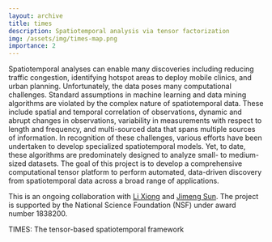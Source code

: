 ```yaml
---
layout: archive
title: times
description: Spatiotemporal analysis via tensor factorization
img: /assets/img/times-map.png
importance: 2
---
```


Spatiotemporal analyses can enable many discoveries including reducing traffic congestion, identifying hotspot areas to deploy mobile clinics, and urban planning. Unfortunately, the data poses many computational challenges. Standard assumptions in machine learning and data mining algorithms are violated by the complex nature of spatiotemporal data. These include spatial and temporal correlation of observations, dynamic and abrupt changes in observations, variability in measurements with respect to length and frequency, and multi-sourced data that spans multiple sources of information. In recognition of these challenges, various efforts have been undertaken to develop specialized spatiotemporal models. Yet, to date, these algorithms are predominately designed to analyze small- to medium-sized datasets. The goal of this project is to develop a comprehensive computational tensor platform to perform automated, data-driven discovery from spatiotemporal data across a broad range of applications.

This is an ongoing collaboration with [Li Xiong](http://www.mathcs.emory.edu/~lxiong/) and [Jimeng Sun](http://sunlab.org/). The project is supported by the National Science Foundation (NSF) under award number 1838200. 

<div class="img_row">
    <img class="col three left" src="{{ site.baseurl }}/assets/img/times.png" alt="" title="phenotensor"/>
</div>
<div class="col three caption">
    TIMES: The tensor-based spatiotemporal framework
</div>
